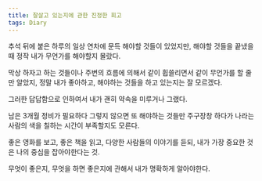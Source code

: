 ```yaml
---
title: 잘살고 있는지에 관한 진정한 회고
tags: Diary
---
```


추석 뒤에 붙은 하루의 일상 연차에 문득 해야할 것들이 있었지만, 해야할 것들을 끝냈을 때 정작 내가 무언가를 해야할지 몰랐다.

막상 하자고 하는 것들이나 주변의 흐름에 의해서 같이 휩쓸리면서 같이 무언가를 할 줄만 알았지, 정말 내가 좋아하고, 해야하는 것들을 하고 있는지는 잘 모르겠다.

그러한 답답함으로 인하여서 내가 괜히 약속을 미루거나 그랬다.

남은 3개월 정비가 필요하다 그렇지 않으면 또 해야하는 것들만 주구장창 하다가 나라는 사람의 색을 칠하는 시간이 부족할지도 모른다.

좋은 영화를 보고, 좋은 책을 읽고, 다양한 사람들의 이야기를 듣되, 내가 가장 중요한 것은 나의 중심을 잡아야한다는 것.

무엇이 좋은지, 무엇을 하면 좋은지에 관해서 내가 명확하게 알아야한다.